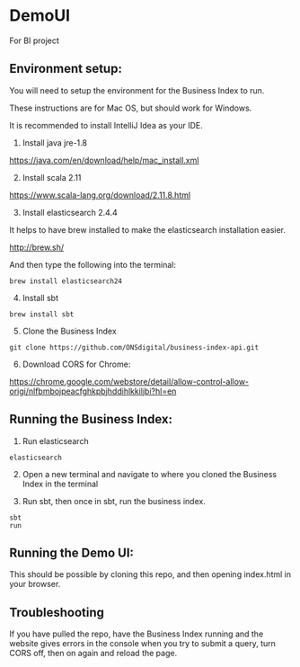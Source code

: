 # DemoUI
For BI project

## Environment setup:

You will need to setup the environment for the Business Index to run.

These instructions are for Mac OS, but should work for Windows.

It is recommended to install IntelliJ Idea as your IDE.

1. Install java jre-1.8

https://java.com/en/download/help/mac_install.xml

2. Install scala 2.11

https://www.scala-lang.org/download/2.11.8.html

3. Install elasticsearch 2.4.4

It helps to have brew installed to make the elasticsearch installation easier.

http://brew.sh/

And then type the following into the terminal:

```shell
brew install elasticsearch24
```

4. Install sbt

```shell
brew install sbt
```

5. Clone the Business Index

```shell
git clone https://github.com/ONSdigital/business-index-api.git
```

6. Download CORS for Chrome:

https://chrome.google.com/webstore/detail/allow-control-allow-origi/nlfbmbojpeacfghkpbjhddihlkkiljbi?hl=en

## Running the Business Index:

1. Run elasticsearch

```shell
elasticsearch
```

2. Open a new terminal and navigate to where you cloned the Business Index in the terminal

2. Run sbt, then once in sbt, run the business index.

```shell
sbt
run
```

## Running the Demo UI:

This should be possible by cloning this repo, and then opening index.html in your browser.


## Troubleshooting

If you have pulled the repo, have the Business Index running and the website gives errors in the console when you try to submit a query, turn CORS off, then on again and reload the page.
